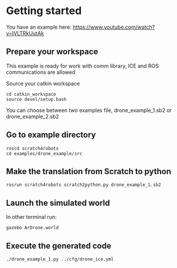 # Getting started

You have an example here:
https://www.youtube.com/watch?v=IVLTRkUutAk

## Prepare your workspace

This example is ready for work with comm library, ICE and ROS communications are allowed

Source your catkin workspace

    cd catkin_workspace
    source devel/setup.bash

You can choose between two examples file, drone_example_1.sb2 or drone_example_2.sb2

## Go to example directory

    roscd scratch4robots
    cd examples/drone_example/src

## Make the translation from Scratch to python

    rosrun scratch4robots scratch2python.py drone_example_1.sb2

## Launch the simulated world

In other terminal run:

    gazebo ArDrone.world

## Execute the generated code

	./drone_example_1.py ../cfg/drone_ice.yml
